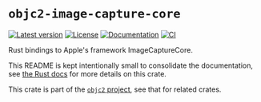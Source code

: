 # `objc2-image-capture-core`

[![Latest version](https://badgen.net/crates/v/objc2-image-capture-core)](https://crates.io/crates/objc2-image-capture-core)
[![License](https://badgen.net/badge/license/MIT/blue)](../LICENSE.txt)
[![Documentation](https://docs.rs/objc2-image-capture-core/badge.svg)](https://docs.rs/objc2-image-capture-core/)
[![CI](https://github.com/madsmtm/objc2/actions/workflows/ci.yml/badge.svg)](https://github.com/madsmtm/objc2/actions/workflows/ci.yml)

Rust bindings to Apple's framework ImageCaptureCore.

This README is kept intentionally small to consolidate the documentation, see
[the Rust docs](https://docs.rs/objc2-image-capture-core/) for more details on this crate.

This crate is part of the [`objc2` project](https://github.com/madsmtm/objc2),
see that for related crates.
